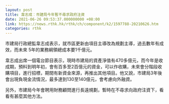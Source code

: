 ```yaml
---
layout: post
title: 韋志成︰市建局今年暫不尋求政府注資
date: 2021-06-26 09:53:37.000000000 +08:00
link: https://news.rthk.hk/rthk/ch/component/k2/1597788-20210626.htm
categories: rthk
---
```


市建局行政總監韋志成表示，就市區更新由項目主導改為規劃主導，過去數年有成效，而未來 5年的業務綱領總成本要1千億元。

韋志成出席一個電台節目表示，現時市建局的資產淨值有470多億元，而今年是收成期，預料到明年初，會有百多至2百億元的資金，可以作收購，未來會分階段收購項目，進行招標，期間有新資金來源，再推出其他項目。他又說，市建局3年後會出現負現金流情況，最多達到130至140億元，會考慮向外融資。

另外，市建局今年會聘用財務顧問進行長遠規劃，暫時在不尋求向政府注資下，看看有甚麼其他方法。
